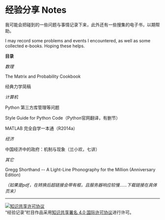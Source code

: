 # 经验分享 Notes

我可能会把碰到的一些问题与事情记录下来，此外还有一些搜集的电子书，以期帮助。

I may record some problems and events I encountered, as well as some collected e-books. Hoping these helps.

**目录**

*数理*

The Matrix and Probability Cookbook

经典力学简稿

*计算机*

Python 第三方库管理等问题

Style Guide for Python Code（Python官网翻译，有删节）

MATLAB 完全自学一本通（R2014a）

*经济*

中国经济中的政府：机制与现象（兰小欢，七讲）

*其它*

Gregg Shorthand -- A Light-Line Phonography for the Million (Anniversary Edition)

*（如果是pdf，在转换后超链接会带有框，且服务器响应较慢……下载链接在具体页末）*

---
<a rel="license" href="http://creativecommons.org/licenses/by/4.0/"><img alt="知识共享许可协议" style="border-width:0" src="https://i.creativecommons.org/l/by/4.0/88x31.png" /></a><br />“经验记录”栏目作品采用<a rel="license" href="http://creativecommons.org/licenses/by/4.0/">知识共享署名 4.0 国际许可协议</a>进行许可。